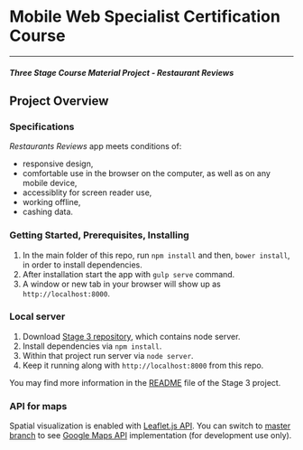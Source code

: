 # Mobile Web Specialist Certification Course
---
#### _Three Stage Course Material Project - Restaurant Reviews_

## Project Overview

### Specifications

_Restaurants Reviews_ app meets conditions of:
* responsive design,
* comfortable use in the browser on the computer, as well as on any mobile device,
* accessiblity for screen reader use,
* working offline,
* cashing data.

### Getting Started, Prerequisites, Installing

1. In the main folder of this repo, run `npm install` and then, `bower install`, in order to install dependencies.
2. After installation start the app with `gulp serve` command.
3. A window or new tab in your browser will show up as `http://localhost:8000`.

### Local server
1. Download [Stage 3 repository](https://github.com/karomamczi/mws-restaurant-stage-3), which contains node server.
2. Install dependencies via `npm install`.
3. Within that project run server via `node server`.
4. Keep it running along with `http://localhost:8000` from this repo.

You may find more information in the [README](https://github.com/karomamczi/mws-restaurant-stage-3/blob/master/README.md) file of the Stage 3 project.

### API for maps
Spatial visualization is enabled with [Leaflet.js API](https://leafletjs.com/). You can switch to [master branch](https://github.com/karomamczi/mws-restaurant-reviews) to see [Google Maps API](https://developers.google.com/maps/documentation/) implementation (for development use only).